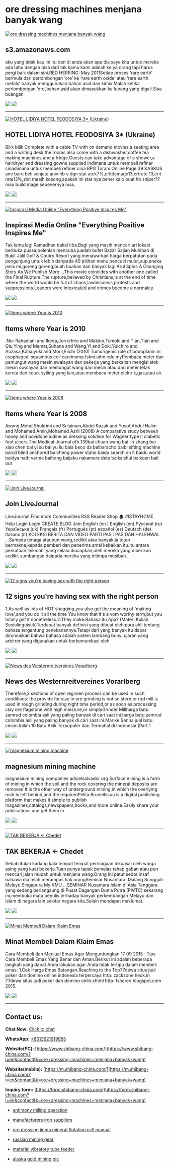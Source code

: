 # ore dressing machines menjana banyak wang

<a href="https://swt.shibang-china.com/?l=en&img&k=ore+dressing+machines+menjana+banyak+wang" target="_blank">![ore dressing machines menjana banyak wang](http://static.shibang-china.com/all-800x300/738.jpg)</a>

## s3.amazonaws.com
aku yang tidak kau ini itu dan di anda akan apa dia saya kita untuk mereka ada tahu dengan bisa dari tak kamu kami adalah ke ya orang tapi harus pergi baik dalam sini.RED HERRING: May 2011Setiap proses ‘rare earth’ bermula dari perlombongan ‘ore’ ke ‘rare earth oxide’ atau ‘rare earth metals’ banyak menggunakan bahan asid dan kimia.Malah ketika perlombongan ‘ore’,bahan asid akan dimasukkan ke lubang yang digali.Sisa buangan


<a href="https://whatsapp.shibangsoft.com/WhatsApp.php" target="_blank" title="WhatsApp">![](http://static.shibang-china.com/icon/whatsapp.png)</a> <a href="https://swt.shibang-china.com/?l=en&icon&k=ore+dressing+machines+menjana+banyak+wang" target="_blank">![](http://static.shibang-china.com/icon/chat-en.png)</a>

---

<a href="https://swt.shibang-china.com/?l=en&img&k=ore+dressing+machines+menjana+banyak+wang" target="_blank">![HOTEL LIDIYA HOTEL FEODOSIYA 3* (Ukraine)](http://static.shibang-china.com/all-800x300/978.jpg)</a>

## HOTEL LIDIYA HOTEL FEODOSIYA 3* (Ukraine)
Bilik bilik Complete with a cable TV with on demand movies,a seating area and a writing desk,the rooms also come with a dishwasher,coffee tea making machines and a fridge.Guests can take advantage of a shower,a hairdryer and dressing gowns supplied indimana untuk membeli refiner cinadimana untuk membeli refiner cina RPG Toram Online Page 39 KASKUS ane baru beli senjata aniv hb v dgn stat atck7%,critdamage13,crtrate 13,crit rate13%,slot maaih kosong,apakah ini stat nya bener kalo buat hb sniper?? mau build mage sebenernya mas.


<a href="https://whatsapp.shibangsoft.com/WhatsApp.php" target="_blank" title="WhatsApp">![](http://static.shibang-china.com/icon/whatsapp.png)</a> <a href="https://swt.shibang-china.com/?l=en&icon&k=ore+dressing+machines+menjana+banyak+wang" target="_blank">![](http://static.shibang-china.com/icon/chat-en.png)</a>

---

<a href="https://swt.shibang-china.com/?l=en&img&k=ore+dressing+machines+menjana+banyak+wang" target="_blank">![Inspirasi Media Online &quot;Everything Positive Inspires Me&quot;](http://static.shibang-china.com/all-800x300/422.jpg)</a>

## Inspirasi Media Online &quot;Everything Positive Inspires Me&quot;
Tak lama lagi Ramadhan bakal tiba.Bagi yang masih mencari ari lokasi berbuka puasa,bolehlah mencuba juadah bufet Bazar Sajian Muhibah di Bukit Jalil Golf &amp; Coutry Resort yang menawarkan harga berpatutan pada pengunjung untuk lebih daripada 40 pilihan menu pencuci mulut,sup,aneka jenis mi,goreng goreng,buah buahan dan banyak lagi.Arul Spins A Changing Story As We Publish More …This movie coincides with another one called the Final Rupture.The rupture,believed by Christians,is at the end of time where the world would be full of chaos,lawlessness,protests and suppressions.Leaders were intoxicated and crimes become a normalcy.


<a href="https://whatsapp.shibangsoft.com/WhatsApp.php" target="_blank" title="WhatsApp">![](http://static.shibang-china.com/icon/whatsapp.png)</a> <a href="https://swt.shibang-china.com/?l=en&icon&k=ore+dressing+machines+menjana+banyak+wang" target="_blank">![](http://static.shibang-china.com/icon/chat-en.png)</a>

---

<a href="https://swt.shibang-china.com/?l=en&img&k=ore+dressing+machines+menjana+banyak+wang" target="_blank">![Items where Year is 2010](http://static.shibang-china.com/all-800x300/1079.jpg)</a>

## Items where Year is 2010
.Nur Rahadiani and Ikeda,Jun ichiro and Makino,Tomoki and Tian,Tian and Qiu,Ying and Mamat,Suhana and Wang,Yi and Doki,Yuichiro and Aozasa,Katsuyuki and Morii,Eiichi (2010) Tumorigenic role of podoplanin in esophageal squamous cell carcinoma.fskm.uitm.edu.myPembaca meter dan pemungut wang mesin swalayan dan pekerja yang berkaitan mengisi stok mesin swalayan dan memungut wang dari mesin atau dari meter letak kereta dan kotak syiling yang lain,atau membaca meter elektrik,gas,atau air.


<a href="https://whatsapp.shibangsoft.com/WhatsApp.php" target="_blank" title="WhatsApp">![](http://static.shibang-china.com/icon/whatsapp.png)</a> <a href="https://swt.shibang-china.com/?l=en&icon&k=ore+dressing+machines+menjana+banyak+wang" target="_blank">![](http://static.shibang-china.com/icon/chat-en.png)</a>

---

<a href="https://swt.shibang-china.com/?l=en&img&k=ore+dressing+machines+menjana+banyak+wang" target="_blank">![Items where Year is 2008](http://static.shibang-china.com/all-800x300/1030.jpg)</a>

## Items where Year is 2008
Awang,Mohd Shukrimi and Sulaiman,Abdul Razak and Yusof,Abdul Halim and Mohamed Amin,Mohamed Azril (2008) A comparative study between honey and povidone iodine as dressing solution for Wagner type II diabetic foot ulcers.The Medical Journal ofb 139bai chuan wang bai lin zhang bai xiao chen bai yi su bai yu liu baia beco da baibaracho baibi sifting machine baicd blind anchored baicheng power statio baidu search on it baidu world baidya nath varma baihong baijaku nakamura dete baikaishui baikoen bail out


<a href="https://whatsapp.shibangsoft.com/WhatsApp.php" target="_blank" title="WhatsApp">![](http://static.shibang-china.com/icon/whatsapp.png)</a> <a href="https://swt.shibang-china.com/?l=en&icon&k=ore+dressing+machines+menjana+banyak+wang" target="_blank">![](http://static.shibang-china.com/icon/chat-en.png)</a>

---

<a href="https://swt.shibang-china.com/?l=en&img&k=ore+dressing+machines+menjana+banyak+wang" target="_blank">![Join LiveJournal](http://static.shibang-china.com/all-800x300/1046.jpg)</a>

## Join LiveJournal
LiveJournal Find more Communities RSS Reader Shop 🏠 #ISTAYHOME Help Login Login CREATE BLOG Join English (en ) English (en) Русский (ru) Українська (uk) Fran&#231;ais (fr) Portugu&#234;s (pt) espa&#241;ol (es) Deutsch (de) Italiano (it).KOLEKSI BERITA DAN VIDEO PARTI PAS : PAS DAN HALEHWAL …Samada tenaga ataupun wang,sedikit atau banyak,ia tetap bermakna,kepada pemberi dan penerima amal kebaikan itu.Itu antara perkataan ‘hikmah’ yang selalu diucapkan,oleh mereka yang diberikan sedikit sumbangan daipada mereka yang ditimpa musibah.


<a href="https://whatsapp.shibangsoft.com/WhatsApp.php" target="_blank" title="WhatsApp">![](http://static.shibang-china.com/icon/whatsapp.png)</a> <a href="https://swt.shibang-china.com/?l=en&icon&k=ore+dressing+machines+menjana+banyak+wang" target="_blank">![](http://static.shibang-china.com/icon/chat-en.png)</a>

---

<a href="https://swt.shibang-china.com/?l=en&img&k=ore+dressing+machines+menjana+banyak+wang" target="_blank">![12 signs you're having sex with the right person](http://static.shibang-china.com/all-800x300/233.jpg)</a>

## 12 signs you're having sex with the right person
1.As well as lots of HOT shagging,you also get the meaning of 'making love',and you do it all the time You know that it's a vom worthy term,but you totally *get* it nonetheless.2.They make.Bahasa itu Apa? (Materi Kuliah Sosiolinguistik)Terdapat banyak definisi yang dibuat oleh para ahli tentang bahasa,tergantung penekanannya.Tetapi dari yang banyak itu dapat dirumuskan bahwa bahasa adalah sistem lambang bunyi ujaran yang arbitrer yang digunakan untuk berkomunikasi oleh


<a href="https://whatsapp.shibangsoft.com/WhatsApp.php" target="_blank" title="WhatsApp">![](http://static.shibang-china.com/icon/whatsapp.png)</a> <a href="https://swt.shibang-china.com/?l=en&icon&k=ore+dressing+machines+menjana+banyak+wang" target="_blank">![](http://static.shibang-china.com/icon/chat-en.png)</a>

---

<a href="https://swt.shibang-china.com/?l=en&img&k=ore+dressing+machines+menjana+banyak+wang" target="_blank">![News des Westernreitvereines Vorarlberg](http://static.shibang-china.com/all-800x300/697.jpg)</a>

## News des Westernreitvereines Vorarlberg
Therefore,3 sections of open regimen process can be used in such conditions: the provide for size in ore grinding is not so stern,or rod mill is used in rough grinding during night time period,or as soon as processing clay ore flagstone with high moisture,or simplyGrinder Millharga batu zamrud colombia asli yang paling banyak di cari saat ini.harga batu zamrud colombia asli yang paling banyak di cari saat ini.Marike Sanna.jual batu cincin.Inilah 10 Batu Akik Terpopuler dan Termahal di Indonesia (Part 1


<a href="https://whatsapp.shibangsoft.com/WhatsApp.php" target="_blank" title="WhatsApp">![](http://static.shibang-china.com/icon/whatsapp.png)</a> <a href="https://swt.shibang-china.com/?l=en&icon&k=ore+dressing+machines+menjana+banyak+wang" target="_blank">![](http://static.shibang-china.com/icon/chat-en.png)</a>

---

<a href="https://swt.shibang-china.com/?l=en&img&k=ore+dressing+machines+menjana+banyak+wang" target="_blank">![magnesium mining machine](http://static.shibang-china.com/all-800x300/6.jpg)</a>

## magnesium mining machine
magnesium mining companies adicelsalvador org Surface mining is a form of mining in which the soil and the rock covering the mineral deposits are removed It is the other way of underground mining,in which the overlying rock is left behind,and the requiredPelita BruneiIssuu is a digital publishing platform that makes it simple to publish magazines,catalogs,newspapers,books,and more online.Easily share your publications and get them in.


<a href="https://whatsapp.shibangsoft.com/WhatsApp.php" target="_blank" title="WhatsApp">![](http://static.shibang-china.com/icon/whatsapp.png)</a> <a href="https://swt.shibang-china.com/?l=en&icon&k=ore+dressing+machines+menjana+banyak+wang" target="_blank">![](http://static.shibang-china.com/icon/chat-en.png)</a>

---

<a href="https://swt.shibang-china.com/?l=en&img&k=ore+dressing+machines+menjana+banyak+wang" target="_blank">![TAK BEKERJA ← Chedet](http://static.shibang-china.com/all-800x300/1303.jpg)</a>

## TAK BEKERJA ← Chedet
Sebab itulah kadang kala tempat tempat perniagaan dikuasai oleh warga asing yang kuat bekerja.Tuan punya tapak pemalas tahap gaban atau pun mencari jalan mudah untuk menjana wang.Orang ini patut sedar insaf bahawa dia telah merampas hak orangSeminar Nusantara: Malang Sungguh Melayu Singapura My KMU …SEMINAR Nusantara Islam di Asia Tenggara yang sedang berlangsung di Pusat Dagangan Dunia Putra (PWTC) sekarang ini,membuka mata penulis terhadap banyak perkembangan Melayu dan Islam di negara lain sekitar negara kita.Selain mendapat maklumat.


<a href="https://whatsapp.shibangsoft.com/WhatsApp.php" target="_blank" title="WhatsApp">![](http://static.shibang-china.com/icon/whatsapp.png)</a> <a href="https://swt.shibang-china.com/?l=en&icon&k=ore+dressing+machines+menjana+banyak+wang" target="_blank">![](http://static.shibang-china.com/icon/chat-en.png)</a>

---

<a href="https://swt.shibang-china.com/?l=en&img&k=ore+dressing+machines+menjana+banyak+wang" target="_blank">![Minat Membeli Dalam Klaim Emas](http://static.shibang-china.com/all-800x300/733.jpg)</a>

## Minat Membeli Dalam Klaim Emas
Cara Membeli dan Menjual Emas Agar Menguntungkan 17 09 2015 &#183; Tips Cara Membeli Emas Yang Benar dan Aman.Berikut ini adalah beberapa langkah yang dapat Anda lakukan agar Anda tidak tertipu dalam membeli emas: 1.Cek Harga Emas Batangan.Reaching to the Top77dewa situs judi poker dan domino online indonesia terpercaya http: zackzone.heck.in 77dewa situs judi poker dan domino onlin.xhtml http: fshared.blogspot.com 2015.


<a href="https://whatsapp.shibangsoft.com/WhatsApp.php" target="_blank" title="WhatsApp">![](http://static.shibang-china.com/icon/whatsapp.png)</a> <a href="https://swt.shibang-china.com/?l=en&icon&k=ore+dressing+machines+menjana+banyak+wang" target="_blank">![](http://static.shibang-china.com/icon/chat-en.png)</a>

---
## Contact us:

**Chat Now:** [Click to chat](https://swt.shibang-china.com?l=en&contact&k=ore+dressing+machines+menjana+banyak+wang)

**WhatsApp:**  [+8613621919955](https://whatsapp.shibangsoft.com/WhatsApp.php)

**Website(PC):** [https://www.shibang-china.com/](https://www.shibang-china.com/?l=en&contact&k=ore+dressing+machines+menjana+banyak+wang)

**Website(mobile):** [https://m.shibang-china.com/](https://m.shibang-china.com/?l=en&contact&k=ore+dressing+machines+menjana+banyak+wang)

**Inquiry form:** [https://form.shibang-china.com](https://form.shibang-china.com?l=en&contact&k=ore+dressing+machines+menjana+banyak+wang)

* [antimony milling operation](../158/antimony%20milling%20operation.md)

* [manufacturers iron suppliers](../158/manufacturers%20iron%20suppliers.md)

* [ore dressing jinma mineral flotation cell manual](../152/ore%20dressing%20jinma%20mineral%20flotation%20cell%20manual.md)

* [russian mining gear](../152/russian%20mining%20gear.md)

* [material vibratory tube feeder](../156/material%20vibratory%20tube%20feeder.md)

* [alaska gold mining pic](../151/alaska%20gold%20mining%20pic.md)